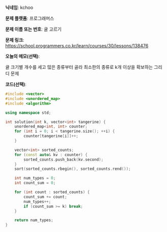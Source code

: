 **닉네임**: kchoo

**문제 플랫폼**: 프로그래머스

**문제 이름 또는 번호**: 귤 고르기

**문제 링크**: https://school.programmers.co.kr/learn/courses/30/lessons/138476

**오늘의 메모(선택)**: 

귤 크기별 개수를 세고 많은 종류부터 골라 최소한의 종류로 k개 이상을 확보하는 그리디 문제

**코드(선택)**: 

```c++
#include <vector>
#include <unordered_map>
#include <algorithm>

using namespace std;

int solution(int k, vector<int> tangerine) {
    unordered_map<int, int> counter;
    for (int i = 0; i < tangerine.size(); ++i) {
        counter[tangerine[i]]++;
    }

    vector<int> sorted_counts;
    for (const auto& kv : counter) {
        sorted_counts.push_back(kv.second);
    }
    sort(sorted_counts.rbegin(), sorted_counts.rend());

    int num_types = 0;
    int count_sum = 0;

    for (int count : sorted_counts) {
        count_sum += count;
        num_types++;
        if (count_sum >= k) break;
    }

    return num_types;
}
```
